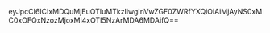 eyJpcCI6ICIxMDQuMjEuOTIuMTkzIiwgInVwZGF0ZWRfYXQiOiAiMjAyNS0xMC0xOFQxNzozMjoxMi4xOTI5NzArMDA6MDAifQ==